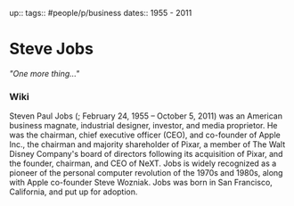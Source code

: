 up:: 
tags:: #people/p/business
dates:: 1955 - 2011

# Steve Jobs
*"One more thing..."*

### Wiki
Steven Paul Jobs (; February 24, 1955 – October 5, 2011) was an American business magnate, industrial designer, investor, and media proprietor. He was the chairman, chief executive officer (CEO), and co-founder of Apple Inc., the chairman and majority shareholder of Pixar, a member of The Walt Disney Company's board of directors following its acquisition of Pixar, and the founder, chairman, and CEO of NeXT. Jobs is widely recognized as a pioneer of the personal computer revolution of the 1970s and 1980s, along with Apple co-founder Steve Wozniak. Jobs was born in San Francisco, California, and put up for adoption.
